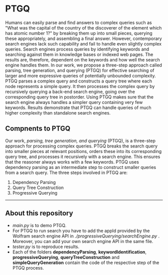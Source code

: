# PTGQ
Humans can easily parse and find answers to complex queries such as "What was the capital of the country of the discoverer of the element which has atomic number 1?" by breaking them up into small pieces, querying these appropriately, and assembling a final answer.  However, contemporary search engines lack such capability and fail to handle even slightly complex queries.  Search engines process queries by identifying keywords and searching against them in knowledge bases or indexed web pages. The results are, therefore, dependent on the keywords and how well the search engine handles them. In our work, we propose a three-step approach called parsing, tree generation, and querying (PTGQ) for effective searching of larger and more expressive queries of potentially unbounded complexity.  PTGQ parses a complex query and constructs a query tree where each node represents a simple query.  It then processes the complex query by recursively querying a back-end search engine, going over the corresponding query tree in postorder.  Using PTGQ makes sure that the search engine always handles a simpler query containing very few keywords.  Results demonstrate that PTGQ can handle queries of much higher complexity than standalone search engines.

## Compnents to PTGQ
Our work, _parsing, tree generation, and querying_ (PTGQ), is a three-step approach for processing complex queries. PTGQ breaks the search query into smaller pieces at relevant positions, orders these into its corresponding query tree, and processes it recursively with a search engine. This ensures that the reasoner always works with a few keywords. PTGQ uses dependency parsing as an intermediate step to construct smaller queries from a search query. The three steps involved in PTGQ are:
1. Dependency Parsing
2. Query Tree Construction
3. Progressive Querying

---

## About this repository
- _main.py_ is to demo PTGQ. 
- For PTGQ to run search you have to add the appId provided by the Wolfram search engine API in _./progressiveQuerying/searchEngine.py_ . Moreover, you can add your own search engine API in the same file.
- _tester.py_ is to reproduce results.
- Each of the folders **dependencyParsing**, **keywordIdentification**, **progressiveQuerying**, **queryTreeConstruction** and **simpleQueryGeneration** contain the code of the respective step of the PTGQ process.
